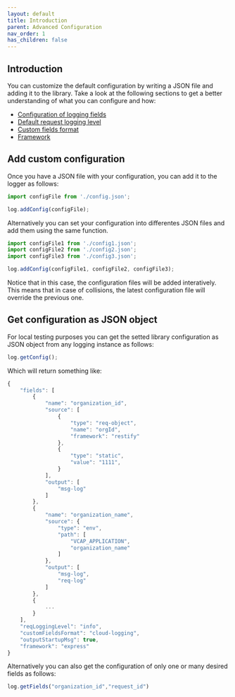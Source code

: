 ```yaml
---
layout: default
title: Introduction
parent: Advanced Configuration
nav_order: 1
has_children: false
---
```


## Introduction

You can customize the default configuration by writing a JSON file and adding it to the library. Take a look at the following sections to get a better understanding of what you can configure and how:

* [Configuration of logging fields](/cf-nodejs-logging-support/configuration/fields/)
* [Default request logging level](/cf-nodejs-logging-support/configuration/defaultrequestlevel/)
* [Custom fields format](/cf-nodejs-logging-support/configuration/customfieldsformat/)
* [Framework](/cf-nodejs-logging-support/configuration/framework/)

## Add custom configuration

Once you have a JSON file with your configuration, you can add it to the logger as follows:

```ts
import configFile from './config.json';

log.addConfig(configFile);
```

Alternatively you can set your configuration into differentes JSON files and add them using the same function.

```ts
import configFile1 from './config1.json';
import configFile2 from './config2.json';
import configFile3 from './config3.json';

log.addConfig(configFile1, configFile2, configFile3);
```

Notice that in this case, the configuration files will be added interatively. This means that in case of collisions, the latest configuration file will override the previous one.

## Get configuration as JSON object

For local testing purposes you can get the setted library configuration as JSON object from any logging instance as follows:

```ts
log.getConfig();
```

Which will return something like:

```ts
{
    "fields": [
        {
            "name": "organization_id",
            "source": [
                {
                    "type": "req-object",
                    "name": "orgId",
                    "framework": "restify"
                },
                {
                    "type": "static",
                    "value": "1111",
                }
            ],
            "output": [
                "msg-log"
            ]
        },
        {
            "name": "organization_name",
            "source": {
                "type": "env",
                "path": [
                    "VCAP_APPLICATION",
                    "organization_name"
                ]
            },
            "output": [
                "msg-log",
                "req-log"
            ]
        },
        {
            ...
        }
    ],
    "reqLoggingLevel": "info",
    "customFieldsFormat": "cloud-logging",
    "outputStartupMsg": true,
    "framework": "express"
}
```

Alternatively you can also get the configuration of only one or many desired fields as follows:

```ts
log.getFields("organization_id","request_id")
```
